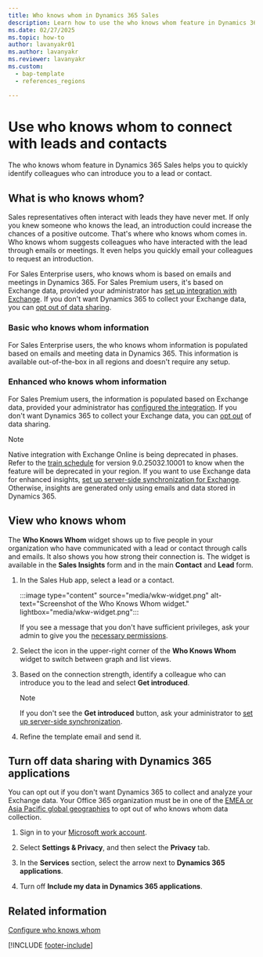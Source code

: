 ```yaml
---
title: Who knows whom in Dynamics 365 Sales
description: Learn how to use the who knows whom feature in Dynamics 365 Sales to quickly identify colleagues who can introduce you to a lead or contact.
ms.date: 02/27/2025
ms.topic: how-to
author: lavanyakr01
ms.author: lavanyakr
ms.reviewer: lavanyakr
ms.custom: 
  - bap-template
  - references_regions

---
```


# Use who knows whom to connect with leads and contacts  

The who knows whom feature in Dynamics 365 Sales helps you to quickly identify colleagues who can introduce you to a lead or contact.

## What is who knows whom?

Sales representatives often interact with leads they have never met. If only you knew someone who knows the lead, an introduction could increase the chances of a positive outcome. That's where who knows whom comes in. Who knows whom suggests colleagues who have interacted with the lead through emails or meetings. It even helps you quickly email your colleagues to request an introduction.

For Sales Enterprise users, who knows whom is based on emails and meetings in Dynamics 365. For Sales Premium users, it's based on Exchange data, provided your administrator has [set up integration with Exchange](configure-who-knows-whom.md). If you don't want Dynamics 365 to collect your Exchange data, you can [opt out of data sharing](#turn-off-data-sharing-with-dynamics-365-applications).

### Basic who knows whom information

For Sales Enterprise users, the who knows whom information is populated based on emails and meeting data in Dynamics 365. This information is available out-of-the-box in all regions and doesn't require any setup.  

### Enhanced who knows whom information

For Sales Premium users, the information is populated based on Exchange data, provided your administrator has [configured the integration](configure-who-knows-whom.md). If you don't want Dynamics 365 to collect your Exchange data, you can [opt out](#turn-off-data-sharing-with-dynamics-365-applications) of data sharing.  

> [!NOTE]
> Native integration with Exchange Online is being deprecated in phases. Refer to the [train schedule](/dynamics365/released-versions/dynamics365sales#latest-version-availability) for version 9.0.25032.10001 to know when the feature will be deprecated in your region. If you want to use Exchange data for enhanced insights, [set up server-side synchronization for Exchange](configure-email.md). Otherwise, insights are generated only using emails and data stored in Dynamics 365.

## View who knows whom  

The **Who Knows Whom** widget shows up to five people in your organization who have communicated with a lead or contact through calls and emails. It also shows you how strong their connection is. The widget is available in the **Sales Insights** form and in the main **Contact** and **Lead** form.

1. In the Sales Hub app, select a lead or a contact.

    :::image type="content" source="media/wkw-widget.png" alt-text="Screenshot of the Who Knows Whom widget." lightbox="media/wkw-widget.png":::

    If you see a message that you don't have sufficient privileges, ask your admin to give you the [necessary permissions](grant-access-wkw.md).

1. Select the icon in the upper-right corner of the **Who Knows Whom** widget to switch between graph and list views.
1. Based on the connection strength, identify a colleague who can introduce you to the lead and select **Get introduced**.

   > [!Note]
   > If you don't see the **Get introduced** button, ask your administrator to [set up server-side synchronization](/power-platform/admin/set-up-server-side-synchronization-of-email-appointments-contacts-and-tasks).

1. Refine the template email and send it.

## Turn off data sharing with Dynamics 365 applications

You can opt out if you don't want Dynamics 365 to collect and analyze your Exchange data. Your Office 365 organization must be in one of the [EMEA or Asia Pacific global geographies](/microsoft-365/enterprise/o365-data-locations?view=o365-worldwide&preserve-view=true) to opt out of who knows whom data collection.

1. Sign in to your [Microsoft work account](https://myprofile.microsoft.com/).

2. Select **Settings & Privacy**, and then select the **Privacy** tab.

3. In the **Services** section, select the arrow next to **Dynamics 365 applications**.  

4. Turn off **Include my data in Dynamics 365 applications**.

## Related information

[Configure who knows whom](configure-who-knows-whom.md)


[!INCLUDE [footer-include](../includes/footer-banner.md)]
